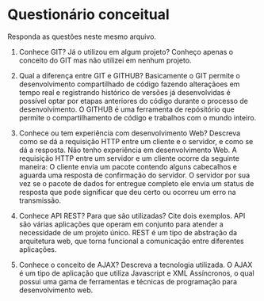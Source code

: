 # Questionário conceitual

Responda as questões neste mesmo arquivo.

1. Conhece GIT? Já o utilizou em algum projeto?
Conheço apenas o conceito do GIT mas não utilizei em nenhum projeto.

2. Qual a diferença entre GIT e GITHUB?
Basicamente o GIT permite o desenvolvimento compartilhado de código fazendo alteraçãoes em tempo real e registrando histórico de versões
já desenvolvidas é possível optar por etapas anteriores do código durante o processo de desenvolvimento.
O GITHUB é uma ferramenta de repósitório que permite o compartilhamento de código e trabalhos com o mundo inteiro.

3. Conhece ou tem experiência com desenvolvimento Web? Descreva como se dá a requisição HTTP entre um cliente e o servidor, e como se dá a resposta.
Não tenho experiência em desenvolvimento Web. 
A requisição HTTP entre um servidor e um cliente ocorre da seguinte maneira:
O cliente envia um pacote contendo alguns cabecalhos e aguarda uma resposta de confirmação do servidor.
O servidor por sua vez se o pacote de dados for entregue completo ele envia um status de resposta que pode significar que deu certo ou ocorreu um erro na transmissão.

4. Conhece API REST? Para que são utilizadas? Cite dois exemplos.
API são várias aplicações que operam em conjunto para atender a necessidade de um projeto único.
REST é um tipo de abstração da arquitetura web, que torna funcional a comunicação entre diferentes aplicações.

5. Conhece o conceito de AJAX? Descreva a tecnologia utilizada.
O AJAX é um tipo de aplicação que utiliza Javascript e XML Assíncronos, o qual possui uma gama de ferramentas e técnicas de programação para desenvolvimento web.
